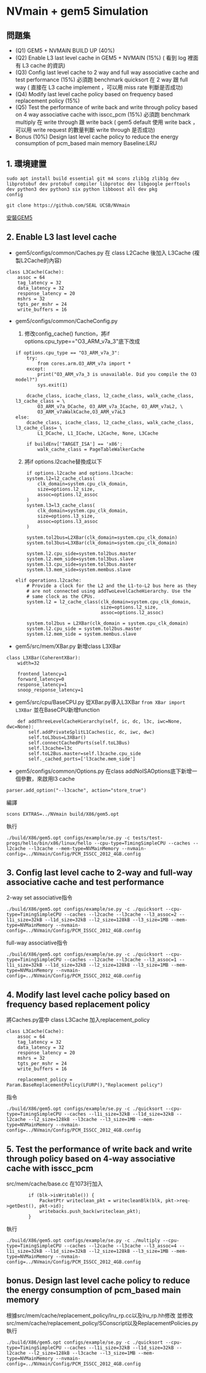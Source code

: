 NVmain + gem5 Simulation
===

**問題集**
---

* (Q1) GEM5 + NVMAIN BUILD UP (40%)
* (Q2) Enable L3 last level cache in GEM5 + NVMAIN (15%) ( 看到 log 裡面有 L3 cache 的資訊)
* (Q3) Config last level cache to 2 way and full way associative cache and test performance (15%)
必須跑 benchmark quicksort 在 2 way 跟 full way ( 直接在 L3 cache implement ，可以用 miss rate 判斷是否成功)
* (Q4) Modify last level cache policy based on frequency based replacement policy (15%)
* (Q5) Test the performance of write back and write through policy based on 4 way associative cache with isscc_pcm (15%)
必須跑 benchmark multiply 在 write through 跟 write back ( gem5 default 使用 write back ，可以用 write request
的數量判斷 write through 是否成功)
* Bonus (10%)
Design last level cache policy to reduce the energy consumption of pcm_based main memory
Baseline:LRU


**1. 環境建置**
---
```
sudo apt install build essential git m4 scons zlib1g zlib1g dev libprotobuf dev protobuf compiler libprotoc dev libgoogle perftools dev python3 dev python3 six python libboost all dev pkg
config

git clone https://github.com/SEAL UCSB/NVmain
```

[安裝GEM5](https://gem5.googlesource.com/public/gem5/+/525ce650e1a5bbe71c39d4b15598d6c003cc9f9e)


**2. Enable L3 last level cache**
---
* gem5/configs/common/Caches.py
    在 class L2Cache 後加入 L3Cache (複製L2Cache的內容)
```python=
class L3Cache(Cache):
    assoc = 64
    tag_latency = 32
    data_latency = 32
    response_latency = 20
    mshrs = 32
    tgts_per_mshr = 24
    write_buffers = 16
```

* gem5/configs/common/CacheConfig.py

    1. 修改config_cache() function，將if options.cpu_type=="O3_ARM_v7a_3"底下改成
    ```python=
    if options.cpu_type == "O3_ARM_v7a_3":
        try:
            from cores.arm.O3_ARM_v7a import *
        except:
            print("O3_ARM_v7a_3 is unavailable. Did you compile the O3 model?")
            sys.exit(1)

        dcache_class, icache_class, l2_cache_class, walk_cache_class, l3_cache_class = \
            O3_ARM_v7a_DCache, O3_ARM_v7a_ICache, O3_ARM_v7aL2, \
            O3_ARM_v7aWalkCache,O3_ARM_v7aL3
    else:
        dcache_class, icache_class, l2_cache_class, walk_cache_class, l3_cache_class= \
            L1_DCache, L1_ICache, L2Cache, None, L3Cache

        if buildEnv['TARGET_ISA'] == 'x86':
            walk_cache_class = PageTableWalkerCache
    ```
    2. 將if options.l2cache替換成以下
    ```python=
        if options.l2cache and options.l3cache:
        system.l2=l2_cache_class(
            clk_domain=system.cpu_clk_domain,
            size=options.l2_size,
            assoc=options.l2_assoc
        )
        system.l3=l3_cache_class(
            clk_domain=system.cpu_clk_domain,
            size=options.l3_size,
            assoc=options.l3_assoc
        )

        system.tol2bus=L2XBar(clk_domain=system.cpu_clk_domain)
        system.tol3bus=L3XBar(clk_domain=system.cpu_clk_domain)

        system.l2.cpu_side=system.tol2bus.master
        system.l2.mem_side=system.tol3bus.slave
        system.l3.cpu_side=system.tol3bus.master
        system.l3.mem_side=system.membus.slave
    
    elif operations.l2cache:
        # Provide a clock for the L2 and the L1-to-L2 bus here as they
        # are not connected using addTwoLevelCacheHierarchy. Use the
        # same clock as the CPUs.
        system.l2 = l2_cache_class(clk_domain=system.cpu_clk_domain,
                                   size=options.l2_size,
                                   assoc=options.l2_assoc)

        system.tol2bus = L2XBar(clk_domain = system.cpu_clk_domain)
        system.l2.cpu_side = system.tol2bus.master
        system.l2.mem_side = system.membus.slave
    ```

* gem5/src/mem/XBar.py
    新增class L3XBar
```python=
class L3XBar(CoherentXBar):
    width=32

    frontend_latency=1
    forward_latency=0
    response_latency=1
    snoop_response_latency=1
```
* gem5/src/cpu/BaseCPU.py
    從XBar.py導入L3XBar
    `from XBar import L3XBar`
    並在BaseCPU新增function
```python=
    def addThreeLevelCacheHierarchy(self, ic, dc, l3c, iwc=None, dwc=None):
        self.addPrivateSplitL1Caches(ic, dc, iwc, dwc)
        self.toL3bus=L3XBar()
        self.connectCachedPorts(self.toL3Bus)
        self.l3cache=l3c
        self.toL2Bus.master=self.l3cache.cpu_side
        self._cached_ports=['l3cache.mem_side']
```
* gem5/configs/common/Options.py
    在class addNoISAOptions底下新增一個參數，來啟用l3 cache
```python=
parser.add_option("--l3cache", action="store_true")
```

編譯
```
scons EXTRAS=../NVmain build/X86/gem5.opt
```
執行
```
./build/X86/gem5.opt configs/example/se.py -c tests/test-progs/hello/bin/x86/linux/hello --cpu-type=TimingSimpleCPU --caches --l2cache --l3cache --mem-type=NVMainMemory --nvmain-config=../NVmain/Config/PCM_ISSCC_2012_4GB.config
```

**3. Config last level cache to 2-way and full-way associative cache and test performance**
---

2-way set associative指令
```
./build/X86/gem5.opt configs/example/se.py -c ./quicksort --cpu-type=TimingSimpleCPU --caches --l2cache --l3cache --l3_assoc=2 --l1i_size=32kB --l1d_size=32kB --l2_size=128kB --l3_size=1MB --mem-type=NVMainMemory --nvmain-config=../NVmain/Config/PCM_ISSCC_2012_4GB.config   
```

full-way associative指令
```
./build/X86/gem5.opt configs/example/se.py -c ./quicksort --cpu-type=TimingSimpleCPU --caches --l2cache --l3cache --l3_assoc=1 --l1i_size=32kB --l1d_size=32kB --l2_size=128kB --l3_size=1MB --mem-type=NVMainMemory --nvmain-config=../NVmain/Config/PCM_ISSCC_2012_4GB.config
```

**4. Modify last level cache policy based on frequency based replacement policy**
---

將Caches.py當中 class L3Cache 加入replacement_policy
```python=
class L3Cache(Cache):
    assoc = 64
    tag_latency = 32
    data_latency = 32
    response_latency = 20
    mshrs = 32
    tgts_per_mshr = 24
    write_buffers = 16

    replacement_policy = Param.BaseReplacementPolicy(LFURP(),"Replacement policy")
```

指令
```
./build/X86/gem5.opt configs/example/se.py -c ./quicksort --cpu-type=TimingSimpleCPU --caches --l1i_size=32kB --l1d_size=32kB --l2cache --l2_size=128kB --l3cache --l3_size=1MB --mem-type=NVMainMemory --nvmain-config=../NVmain/Config/PCM_ISSCC_2012_4GB.config
```

**5. Test the performance of write back and write through policy based on 4-way associative cache with isscc_pcm**
---

src/mem/cache/base.cc 在1073行加入
```cpp=
        if (blk->isWritable()) {
            PacketPtr writeclean_pkt = writecleanBlk(blk, pkt->req->getDest(), pkt->id);
            writebacks.push_back(writeclean_pkt);
        }
```

執行
```
./build/X86/gem5.opt configs/example/se.py -c ./multiply --cpu-type=TimingSimpleCPU --caches --l2cache --l3cache --l3_assoc=4 --l1i_size=32kB --l1d_size=32kB --l2_size=128kB --l3_size=1MB --mem-type=NVMainMemory --nvmain-config=../NVmain/Config/PCM_ISSCC_2012_4GB.config
```

**bonus. Design last level cache policy to reduce the energy consumption of pcm_based main memory**
---
根據src/mem/cache/replacement_policy/lru_rp.cc以及lru_rp.hh修改
並修改src/mem/cache/replacement_policy/SConscript以及ReplacementPolicies.py
執行
```
./build/X86/gem5.opt configs/example/se.py -c ./quicksort --cpu-type=TimingSimpleCPU --caches --l1i_size=32kB --l1d_size=32kB --l2cache --l2_size=128kB --l3cache --l3_size=1MB --mem-type=NVMainMemory --nvmain-config=../NVmain/Config/PCM_ISSCC_2012_4GB.config
```